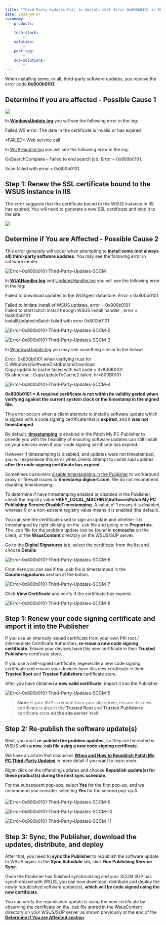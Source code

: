 ```yaml
---
title: "Third-Party Updates Fail to Install with Error 0x800b0101 in SCCM"
date: 2021-04-07
taxonomy:
    products:
        - 
    tech-stack:
        - 
    solution:
        - 
    post_tag:
        - 
    sub-solutions:
        - 
---
```


When installing some, or all, third-party software updates, you receive the error code **0x800b0101**.

## Determine if you are affected - Possible Cause 1

![](/_images/WindowsUpdate-log_.png)

In **[WindowsUpdate.log](https://patchmypc.com/collecting-log-files-for-patch-my-pc-support#update-troubleshooting-client-logs "Collecting Log Files to Send to Support for SCCM and Intune")** you will see the following error in the log:

Failed WS error: The date in the certificate is invalid or has expired

\*FAILED\* Web service call

In [WUAHandler.log](https://patchmypc.com/collecting-log-files-for-patch-my-pc-support#update-troubleshooting-client-logs "Collecting Log Files to Send to Support for SCCM and Intune") you will see the following error in the log:

OnSearchComplete - Failed to end search job. Error = 0x800b0101.

Scan failed with error = 0x800b0101.

## Step 1: Renew the SSL certificate bound to the WSUS instance in IIS

The error suggests that the certificate bound to the WSUS instance in IIS has expired. You will need to generate a new SSL certificate and bind it to the site

![](/_images/IIS_Certificate.png)

## Determine if You are Affected - Possible Cause 2

This error generally will occur when attempting to **install some (not always all) third-party software updates**. You may see the following error in software center:

![Error-0x800b0101-Third-Party-Updates-SCCM](/_images/Error-0x800b0101-Third-Party-Updates-SCCM.png "Error-0x800b0101-Third-Party-Updates-SCCM")

In **[WUAHandler.log](https://patchmypc.com/collecting-log-files-for-patch-my-pc-support#update-troubleshooting-client-logs "Collecting Log Files to Send to Support for SCCM and Intune")** and [UpdatesHandler.log](https://patchmypc.com/collecting-log-files-for-patch-my-pc-support#update-troubleshooting-client-logs "Collecting Log Files to Send to Support for SCCM and Intune") you will see the following error in the log:

Failed to download updates to the WUAgent datastore. Error = 0x800b0101.

Failed to initiate install of WSUS updates, error = 0x800b0101  
Failed to start batch install through WSUS Install handler , error = 0x800b0101  
InstallUpdatesInBatch failed with error 0x800b0101

![Error-0x800b0101-Third-Party-Updates-SCCM-2](/_images/Error-0x800b0101-Third-Party-Updates-SCCM-2.png "Error-0x800b0101-Third-Party-Updates-SCCM-2")

![Error-0x800b0101-Third-Party-Updates-SCCM-3](/_images/Error-0x800b0101-Third-Party-Updates-SCCM-3.png "Error-0x800b0101-Third-Party-Updates-SCCM-3")

In [WindowsUpdate.log](https://patchmypc.com/collecting-log-files-for-patch-my-pc-support#update-troubleshooting-client-logs "Collecting Log Files to Send to Support for SCCM and Intune") you may see something similar to the below:

Error: 0x800b0101 when verifying trust for C:\\Windows\\SoftwareDistribution\\Download  
Copy update to cache failed with exit code = 0x800B0101  
ISusInternal:: CopyUpdateToCache2 failed, hr=800B0101

![Error-0x800b0101-Third-Party-Updates-SCCM-4](/_images/Error-0x800b0101-Third-Party-Updates-SCCM-4.png "Error-0x800b0101-Third-Party-Updates-SCCM-4")

**0x800b0101 = A required certificate is not within its validity period when verifying against the current system clock or the timestamp in the signed file.**

This error occurs when a client attempts to install a software update which is signed with a code signing certificate that is **expired**, and it **was not timestamped**.

By default, **[timestamping](https://en.wikipedia.org/wiki/Trusted_timestamping "Trusted_timestamping")** is enabled in the Patch My PC Publisher to provide you with the flexibility of ensuring software updates can still install on your devices even if your code signing certificate has expired.

However if timestamping is disabled, and updates were not timestamped, you will experience this error when clients attempt to install said updates **after the code signing certificate has expired**.

Sometimes customers [disable timestamping in the Publisher](https://patchmypc.com/how-to-disable-timestamping-for-patch-my-pc-update-publishing "How to Disable Timestamping for Patch My PC Update Publishing") to workaround proxy or firewall issues to **timestamp.digicert.com**. We do not recommend disabling timestamping.

To determine if have timestamping enabled or disabled in the Publisher, check the registry value **HKEY\_LOCAL\_MACHINE\\Software\\Patch My PC Publishing Service:DisableTimestamping**. A value of 1 means it is disabled, whereas 0 or a non-existent registry value means it is enabled (the default).

You can see the certificate used to sign an update and whether it is timestamped by right clicking on the .cab file and going in to **Properties**. The .cab file for the problem update can be found in **ccmcache** on the client, or the **WsusContent** directory on the WSUS/SUP server.

Go to the **Digital Signatures** tab, select the certificate from the list and choose **Details**.

![Error-0x800b0101-Third-Party-Updates-SCCM-6](/_images/Error-0x800b0101-Third-Party-Updates-SCCM-6.png "Error-0x800b0101-Third-Party-Updates-SCCM-6")

From here you can see if the .cab file is timestamped in the **Countersignatures** section at the botom.

![Error-0x800b0101-Third-Party-Updates-SCCM-7](/_images/Error-0x800b0101-Third-Party-Updates-SCCM-7.png "Error-0x800b0101-Third-Party-Updates-SCCM-7")

Click **View Certificate** and verify if the certificate has expired.

![Error-0x800b0101-Third-Party-Updates-SCCM-8](/_images/Error-0x800b0101-Third-Party-Updates-SCCM-8.png "Error-0x800b0101-Third-Party-Updates-SCCM-8")

## Step 1: Renew your code signing certificate and import it into the Publisher

If you use an internally issued certificate from your own PKI root / intermediate Certificate Authorities, **re-issue a new code signing certificate**. Ensure your devices have this new certificate in their **Trusted Publishers** certificate store.

If you use a self-signed certificate, regenerate a new code signing certificate and ensure your devices have this new certificate in their **Trusted Root** and **Trusted Publishers** certificate store.

After you have obtained **a new valid certificate**, import it into the Publisher.

![Error-0x800b0101-Third-Party-Updates-SCCM-5](/_images/Error-0x800b0101-Third-Party-Updates-SCCM-5.png "Error-0x800b0101-Third-Party-Updates-SCCM-5")

> **Note:** If your SUP is remote from your site server, ensure this new certificate is also in the **Trusted Root** and **Trusted Publishers** certificate store **on the site server** itself.

## Step 2: Re-publish the software update(s)

Next, you must **re-publish the problem updates,** so they are recreated in WSUS with **a new .cab file using a new code signing certificate**.

We have an article that discusses **[When and How to Republish Patch My PC Third-Party Updates](https://patchmypc.com/when-and-how-to-republish-third-party-updates "When and How to Republish Patch My PC Third-Party Updates")** in more detail if you want to learn more.

Right-click on the offending updates and choose **Republish update(s) for these product(s) during the next sync schedule**.

For the subsequent pop-ups, select **Yes** for the first pop-up, and we recommend you consider selecting **Yes** for the second pop-up.Ã 

![Error-0x800b0101-Third-Party-Updates-SCCM-9](/_images/Error-0x800b0101-Third-Party-Updates-SCCM-9.png "Error-0x800b0101-Third-Party-Updates-SCCM-9")

![Error-0x800b0101-Third-Party-Updates-SCCM-10](/_images/Error-0x800b0101-Third-Party-Updates-SCCM-10.png "Error-0x800b0101-Third-Party-Updates-SCCM-10")

![Error-0x800b0101-Third-Party-Updates-SCCM-11](/_images/Error-0x800b0101-Third-Party-Updates-SCCM-11.png "Error-0x800b0101-Third-Party-Updates-SCCM-11")

## Step 3: Sync, the Publisher, download the updates, distribute, and deploy

After that, you need to **sync the Publisher** to republish the software update to WSUS again. In the **Sync Schedule** tab, click **Run Publishing Service Sync**.

Once the Publisher has finished synchronizing and your SCCM SUP has synchronized with WSUS, you can now download, distribute and deploy the newly republished software update(s), **which will be code signed using the new certificate**.

You can verify the republished update is using the new certificate by observing the certificate on the .cab file stored in the WsusContent directory on your WSUS/SUP server as shown previously at the end of the **[Determine if You are Affected section](#topic1 "Determine if You are Affected section")**.